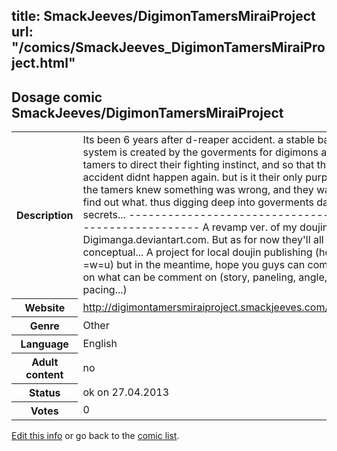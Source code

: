 title: SmackJeeves/DigimonTamersMiraiProject
url: "/comics/SmackJeeves_DigimonTamersMiraiProject.html"
---
Dosage comic SmackJeeves/DigimonTamersMiraiProject
-----------------------------------------

<p id="msg"></p>
<script type="text/javascript">
if (window.location.search === '?edit_info_mail=sent_ok') {
  var elem = document.getElementById("msg");
  elem.innerHTML = 'Edited information sucessfully sent.';
  elem.className = 'ok';
}
</script>
<table class="comicinfo">
<tr>
<th>Description</th><td>Its been 6 years after d-reaper accident. a stable battling system is created by the goverments for digimons and tamers to direct their fighting instinct, and so that the accident didnt happen again. but is it their only purpose? the tamers knew something was wrong, and they want to find out what. thus digging deep into goverments dark secrets... ------------------------------------------------------ A revamp ver. of my doujin at Digimanga.deviantart.com. But as for now they'll all still conceptual... A project for local doujin publishing (hopefully =w=u) but in the meantime, hope you guys can comment on what can be comment on (story, paneling, angle, pacing...)</td>
</tr>
<tr>
<th>Website</th><td><a href="http://digimontamersmiraiproject.smackjeeves.com/comics/">http://digimontamersmiraiproject.smackjeeves.com/comics/</a></td>
</tr>
<tr>
<th>Genre</th><td>Other</td>
</tr>
<tr>
<th>Language</th><td>English</td>
</tr>
<tr>
<th>Adult content</th><td>no</td>
</tr>
<tr>
<th>Status</th><td>ok on 27.04.2013</td>
</tr>
<tr>
<th>Votes</th><td>0</td>
</tr>
</table>

[Edit this info](SmackJeeves_DigimonTamersMiraiProject_edit.html) or go back to the [comic list](../comic-index.html).
